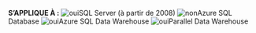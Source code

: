 <Token>**S’APPLIQUE À :** ![oui](media/yes.png)SQL Server (à partir de 2008) ![non](media/no.png)Azure SQL Database ![oui](media/yes.png)Azure SQL Data Warehouse ![oui](media/yes.png)Parallel Data Warehouse </Token>

